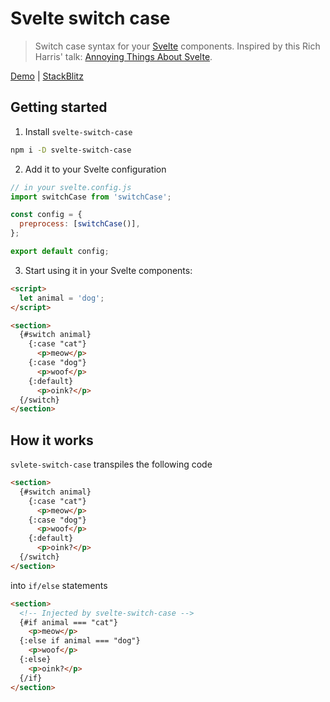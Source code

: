 # Svelte switch case

> Switch case syntax for your [Svelte](https://svelte.dev/) components. Inspired by this Rich Harris' talk: [Annoying Things About Svelte](https://youtu.be/dB_YjuAMH3o).

[Demo](https://svelte-switch-case.netlify.app/) | [StackBlitz](https://stackblitz.com/edit/svelte-switch-case?file=src/routes/index.svelte)

## Getting started

1. Install `svelte-switch-case`

```bash
npm i -D svelte-switch-case
```

2. Add it to your Svelte configuration

```javascript
// in your svelte.config.js
import switchCase from 'switchCase';

const config = {
  preprocess: [switchCase()],
};

export default config;
```

3. Start using it in your Svelte components:

```html
<script>
  let animal = 'dog';
</script>

<section>
  {#switch animal}
    {:case "cat"}
      <p>meow</p>
    {:case "dog"}
      <p>woof</p>
    {:default}
      <p>oink?</p>
  {/switch}
</section>
```

## How it works

`svlete-switch-case` transpiles the following code

```html
<section>
  {#switch animal}
    {:case "cat"}
      <p>meow</p>
    {:case "dog"}
      <p>woof</p>
    {:default}
      <p>oink?</p>
  {/switch}
</section>
```

into `if/else` statements

```html
<section>
  <!-- Injected by svelte-switch-case -->
  {#if animal === "cat"}
    <p>meow</p>
  {:else if animal === "dog"}
    <p>woof</p>
  {:else}
    <p>oink?</p>
  {/if}
</section>
```
